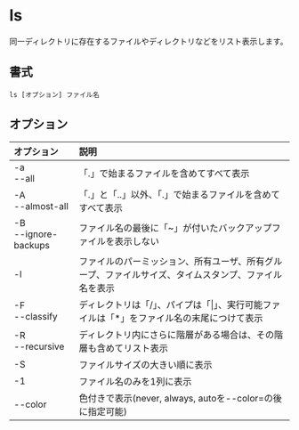 # ls

同一ディレクトリに存在するファイルやディレクトリなどをリスト表示します。

## 書式

```
ls [オプション] ファイル名
```

## オプション

|オプション|説明|
|:--|:--|
|-a<br> --all|「.」で始まるファイルを含めてすべて表示|
|-A<br> --almost-all|「.」と「..」以外、「.」で始まるファイルを含めてすべて表示|
|-B<br> --ignore-backups|ファイル名の最後に「~」が付いたバックアップファイルを表示しない|
|-l|ファイルのパーミッション、所有ユーザ、所有グループ、ファイルサイズ、タイムスタンプ、ファイル名を表示|
|-F<br> --classify|ディレクトリは「/」、パイプは「\|」、実行可能ファイルは「*」をファイル名の末尾につけて表示|
|-R<br> --recursive|ディレクトリ内にさらに階層がある場合は、その階層も含めてリスト表示|
|-S|ファイルサイズの大きい順に表示|
|-1|ファイル名のみを1列に表示|
|--color|色付きで表示(never, always, autoを--color=の後に指定可能)|
